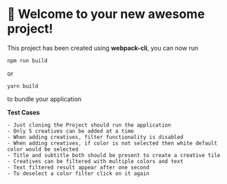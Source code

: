 # 🚀 Welcome to your new awesome project!

This project has been created using **webpack-cli**, you can now run

```
npm run build
```

or

```
yarn build
```

to bundle your application


**Test Cases**
```
- Just cloning the Project should run the application
- Only 5 creatives can be added at a time
- When adding creatives, filter functionality is disabled
- When adding creatives, if color is not selected then white default color would be selected
- Title and subtitle both should be present to create a creative tile
- Creatives can be filtered with multiple colors and text
- Text filtered result appear after one second
- To deselect a color filter click on it again
```
